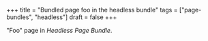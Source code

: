 +++
title = "Bundled page foo in the headless bundle"
tags = ["page-bundles", "headless"]
draft = false
+++

"Foo" page in _Headless Page Bundle_.
